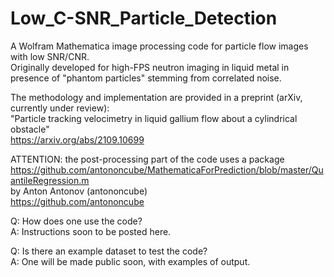 # Low_C-SNR_Particle_Detection
A Wolfram Mathematica image processing code for particle flow images with low SNR/CNR.  
Originally developed for high-FPS neutron imaging in liquid metal in presence of "phantom particles" stemming from correlated noise.

The methodology and implementation are provided in a preprint (arXiv, currently under review):  
"Particle tracking velocimetry in liquid gallium flow about a cylindrical obstacle"  
https://arxiv.org/abs/2109.10699

ATTENTION: the post-processing part of the code uses a package
https://github.com/antononcube/MathematicaForPrediction/blob/master/QuantileRegression.m  
by Anton Antonov (antononcube)  
https://github.com/antononcube


Q: How does one use the code?  
A: Instructions soon to be posted here.  


Q: Is there an example dataset to test the code?  
A: One will be made public soon, with examples of output.
